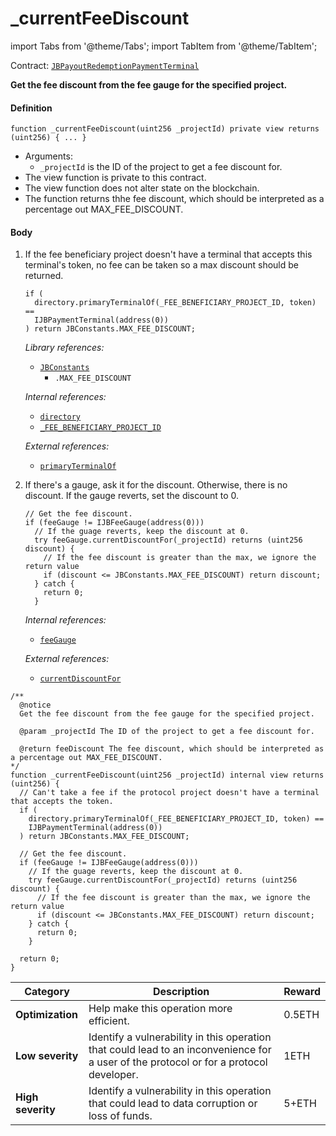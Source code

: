 # _currentFeeDiscount

import Tabs from '@theme/Tabs';
import TabItem from '@theme/TabItem';

Contract: [`JBPayoutRedemptionPaymentTerminal`](/dev/deprecated/v3/or-payment-terminals/or-abstract/jbpayoutredemptionpaymentterminal/README.md)​‌

<Tabs>
<TabItem value="Step by step" label="Step by step">

**Get the fee discount from the fee gauge for the specified project.**

#### Definition

```
function _currentFeeDiscount(uint256 _projectId) private view returns (uint256) { ... }
```

* Arguments:
  * `_projectId` is the ID of the project to get a fee discount for.
* The view function is private to this contract.
* The view function does not alter state on the blockchain.
* The function returns thhe fee discount, which should be interpreted as a percentage out MAX_FEE_DISCOUNT.

#### Body

1.  If the fee beneficiary project doesn't have a terminal that accepts this terminal's token, no fee can be taken so a max discount should be returned.

    ```
    if (
      directory.primaryTerminalOf(_FEE_BENEFICIARY_PROJECT_ID, token) ==
      IJBPaymentTerminal(address(0))
    ) return JBConstants.MAX_FEE_DISCOUNT;
    ```

    _Library references:_

    * [`JBConstants`](/dev/api/libraries/jbconstants.md)
      * `.MAX_FEE_DISCOUNT`

    _Internal references:_

    * [`directory`](/dev/deprecated/v3/or-payment-terminals/or-abstract/jbpayoutredemptionpaymentterminal/properties/directory.md)
    * [`_FEE_BENEFICIARY_PROJECT_ID`](/dev/deprecated/v3/or-payment-terminals/or-abstract/jbpayoutredemptionpaymentterminal/properties/-_fee_beneficiary_project_id.md)

    _External references:_

    * [`primaryTerminalOf`](/dev/api/contracts/jbdirectory/read/primaryterminalof.md)

2.  If there's a gauge, ask it for the discount. Otherwise, there is no discount. If the gauge reverts, set the discount to 0.

    ```
    // Get the fee discount.
    if (feeGauge != IJBFeeGauge(address(0)))
      // If the guage reverts, keep the discount at 0.
      try feeGauge.currentDiscountFor(_projectId) returns (uint256 discount) {
        // If the fee discount is greater than the max, we ignore the return value
        if (discount <= JBConstants.MAX_FEE_DISCOUNT) return discount;
      } catch {
        return 0;
      }
    ```

    _Internal references:_

    * [`feeGauge`](/dev/deprecated/v3/or-payment-terminals/or-abstract/jbpayoutredemptionpaymentterminal/properties/feegauge.md)

    _External references:_

    * [`currentDiscountFor`](/dev/api/interfaces/ijbfeegauge.md)

</TabItem>

<TabItem value="Code" label="Code">

```
/**
  @notice
  Get the fee discount from the fee gauge for the specified project.

  @param _projectId The ID of the project to get a fee discount for.

  @return feeDiscount The fee discount, which should be interpreted as a percentage out MAX_FEE_DISCOUNT.
*/
function _currentFeeDiscount(uint256 _projectId) internal view returns (uint256) {
  // Can't take a fee if the protocol project doesn't have a terminal that accepts the token.
  if (
    directory.primaryTerminalOf(_FEE_BENEFICIARY_PROJECT_ID, token) ==
    IJBPaymentTerminal(address(0))
  ) return JBConstants.MAX_FEE_DISCOUNT;

  // Get the fee discount.
  if (feeGauge != IJBFeeGauge(address(0)))
    // If the guage reverts, keep the discount at 0.
    try feeGauge.currentDiscountFor(_projectId) returns (uint256 discount) {
      // If the fee discount is greater than the max, we ignore the return value
      if (discount <= JBConstants.MAX_FEE_DISCOUNT) return discount;
    } catch {
      return 0;
    }

  return 0;
}
```

</TabItem>

<TabItem value="Bug bounty" label="Bug bounty">

| Category          | Description                                                                                                                            | Reward |
| ----------------- | -------------------------------------------------------------------------------------------------------------------------------------- | ------ |
| **Optimization**  | Help make this operation more efficient.                                                                                               | 0.5ETH |
| **Low severity**  | Identify a vulnerability in this operation that could lead to an inconvenience for a user of the protocol or for a protocol developer. | 1ETH   |
| **High severity** | Identify a vulnerability in this operation that could lead to data corruption or loss of funds.                                        | 5+ETH  |

</TabItem>

</Tabs>

